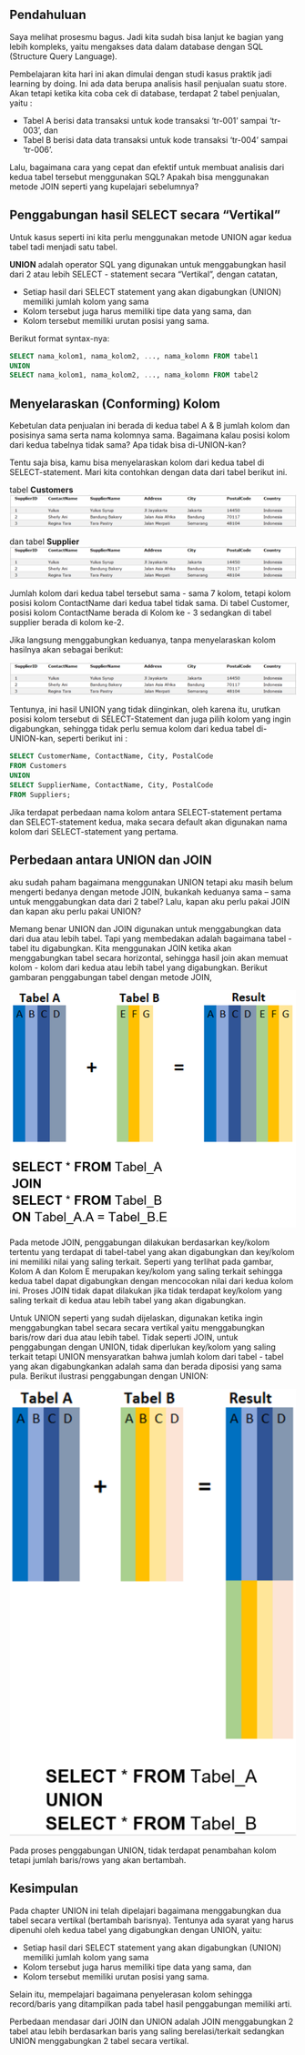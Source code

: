 ## Pendahuluan
Saya melihat prosesmu bagus. Jadi kita sudah bisa lanjut ke bagian yang lebih kompleks, yaitu mengakses data dalam database dengan SQL (Structure Query Language).

Pembelajaran kita hari ini akan dimulai dengan studi kasus praktik jadi learning by doing. Ini ada data berupa analisis hasil penjualan suatu store. Akan tetapi ketika kita coba cek di database, terdapat 2 tabel penjualan, yaitu :
- Tabel A berisi data transaksi untuk kode transaksi ‘tr-001’ sampai ‘tr-003’, dan
- Tabel B berisi data data transaksi untuk kode transaksi ‘tr-004’ sampai ‘tr-006’.

Lalu, bagaimana cara yang cepat dan efektif untuk membuat analisis dari kedua tabel tersebut menggunakan SQL? Apakah bisa menggunakan metode JOIN seperti yang kupelajari sebelumnya?

## Penggabungan hasil SELECT secara “Vertikal”

Untuk kasus seperti ini kita perlu menggunakan metode UNION agar kedua tabel tadi menjadi satu tabel.

**UNION** adalah operator SQL yang digunakan untuk menggabungkan hasil dari 2 atau lebih SELECT - statement secara “Vertikal”, dengan catatan,
- Setiap hasil dari SELECT statement yang akan digabungkan (UNION) memiliki jumlah kolom yang sama
- Kolom tersebut juga harus memiliki tipe data yang sama, dan
- Kolom tersebut memiliki urutan posisi yang sama.

Berikut format syntax-nya:
```sql
SELECT nama_kolom1, nama_kolom2, ..., nama_kolomn FROM tabel1
UNION
SELECT nama_kolom1, nama_kolom2, ..., nama_kolomn FROM tabel2
```


## Menyelaraskan (Conforming) Kolom

Kebetulan data penjualan ini berada di kedua tabel A & B jumlah kolom dan posisinya sama serta nama kolomnya sama. Bagaimana kalau posisi kolom dari kedua tabelnya tidak sama? Apa tidak bisa di-UNION-kan?

Tentu saja bisa, kamu bisa menyelaraskan kolom dari kedua tabel di SELECT-statement. Mari kita contohkan dengan data dari tabel berikut ini.

tabel **Customers**
![tabel costumers](assets/01.png)

dan tabel **Supplier**
![tabel supplier](assets/02.png)

Jumlah kolom dari kedua tabel tersebut sama - sama 7 kolom, tetapi kolom posisi kolom ContactName dari kedua tabel tidak sama. Di tabel Customer, posisi kolom ContactName berada di Kolom ke - 3 sedangkan di tabel supplier berada di kolom ke-2.

Jika langsung menggabungkan keduanya, tanpa menyelaraskan kolom hasilnya akan sebagai berikut:

![tabel costumers & tabel costumers](assets/02.png)

Tentunya, ini hasil UNION yang tidak diinginkan, oleh karena itu, urutkan posisi kolom tersebut di SELECT-Statement dan juga pilih kolom yang ingin digabungkan, sehingga tidak perlu semua kolom dari kedua tabel di-UNION-kan, seperti berikut ini :

```sql
SELECT CustomerName, ContactName, City, PostalCode 
FROM Customers 
UNION 
SELECT SupplierName, ContactName, City, PostalCode 
FROM Suppliers;
```

Jika terdapat perbedaan nama kolom antara SELECT-statement pertama dan SELECT-statement kedua, maka secara default akan digunakan nama kolom dari SELECT-statement yang pertama.

## Perbedaan antara UNION dan JOIN

aku sudah paham bagaimana menggunakan UNION tetapi aku masih belum mengerti bedanya dengan metode JOIN, bukankah keduanya sama – sama untuk menggabungkan data dari 2 tabel? Lalu, kapan aku perlu pakai JOIN dan kapan aku perlu pakai UNION?

Memang benar UNION dan JOIN digunakan untuk menggabungkan data dari dua atau lebih tabel. Tapi yang membedakan adalah bagaimana tabel - tabel itu digabungkan. Kita menggunakan JOIN ketika akan menggabungkan tabel secara horizontal, sehingga hasil join akan memuat kolom - kolom dari kedua atau lebih tabel yang digabungkan. Berikut gambaran penggabungan tabel dengan metode JOIN,

![penggabungan - JOIN](assets/04.png)

Pada metode JOIN, penggabungan dilakukan berdasarkan key/kolom tertentu yang terdapat di tabel-tabel yang akan digabungkan dan key/kolom ini memiliki nilai yang saling terkait. Seperti yang terlihat pada gambar, Kolom A dan Kolom E merupakan key/kolom yang saling terkait sehingga kedua tabel dapat digabungkan dengan mencocokan nilai dari kedua kolom ini. Proses JOIN tidak dapat dilakukan jika tidak terdapat key/kolom yang saling terkait di kedua atau lebih tabel yang akan digabungkan.

Untuk UNION seperti yang sudah dijelaskan, digunakan ketika ingin menggabungkan tabel secara secara vertikal yaitu menggabungkan baris/row dari dua atau lebih tabel. Tidak seperti JOIN, untuk penggabungan dengan UNION, tidak diperlukan key/kolom yang saling terkait tetapi UNION mensyaratkan bahwa jumlah kolom dari tabel - tabel yang akan digabungkankan adalah sama dan berada diposisi yang sama pula. Berikut ilustrasi penggabungan dengan UNION:

![penggabungan - UNION](assets/05.png)

Pada proses penggabungan UNION, tidak terdapat penambahan kolom tetapi jumlah baris/rows yang akan bertambah.

## Kesimpulan

Pada chapter UNION ini telah dipelajari bagaimana menggabungkan dua tabel secara vertikal (bertambah barisnya). Tentunya ada syarat yang harus dipenuhi oleh kedua tabel yang digabungkan dengan UNION, yaitu:
- Setiap hasil dari SELECT statement yang akan digabungkan (UNION) memiliki jumlah kolom yang sama
- Kolom tersebut juga harus memiliki tipe data yang sama, dan
- Kolom tersebut memiliki urutan posisi yang sama.

Selain itu, mempelajari bagaimana penyelerasan kolom sehingga record/baris yang ditampilkan pada tabel hasil penggabungan memiliki arti.

Perbedaan mendasar dari JOIN dan UNION adalah JOIN menggabungkan 2 tabel atau lebih berdasarkan baris yang saling berelasi/terkait sedangkan UNION menggabungkan 2 tabel secara vertikal. 
